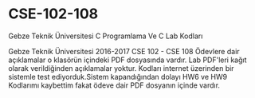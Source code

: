 # CSE-102-108
Gebze Teknik Üniversitesi C Programlama Ve C Lab Kodları

Gebze Teknik Üniversitesi 2016-2017 CSE 102 - CSE 108
Ödevlere dair açıklamalar o klasörün içindeki PDF dosyasında vardır.
Lab PDF'leri kağıt olarak verildiğinden açıklamalar yoktur.
Kodları internet üzerinden bir sistemle test ediyorduk.Sistem kapandığından dolayı HW6 ve HW9 Kodlarımı kaybettim fakat ödeve dair PDF dosyanın içinde vardır.
